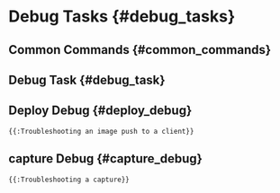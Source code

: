 # Debug Tasks {#debug_tasks}

## Common Commands {#common_commands}

## Debug Task {#debug_task}

## Deploy Debug {#deploy_debug}

```{=mediawiki}
{{:Troubleshooting an image push to a client}}
```
## capture Debug {#capture_debug}

```{=mediawiki}
{{:Troubleshooting a capture}}
```

